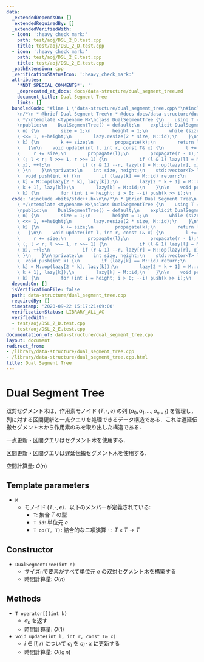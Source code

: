 ```yaml
---
data:
  _extendedDependsOn: []
  _extendedRequiredBy: []
  _extendedVerifiedWith:
  - icon: ':heavy_check_mark:'
    path: test/aoj/DSL_2_D.test.cpp
    title: test/aoj/DSL_2_D.test.cpp
  - icon: ':heavy_check_mark:'
    path: test/aoj/DSL_2_E.test.cpp
    title: test/aoj/DSL_2_E.test.cpp
  _pathExtension: cpp
  _verificationStatusIcon: ':heavy_check_mark:'
  attributes:
    '*NOT_SPECIAL_COMMENTS*': ''
    _deprecated_at_docs: docs/data-structure/dual_segment_tree.md
    document_title: Dual Segment Tree
    links: []
  bundledCode: "#line 1 \"data-structure/dual_segment_tree.cpp\"\n#include <bits/stdc++.h>\n\
    \n/*\n * @brief Dual Segment Tree\n * @docs docs/data-structure/dual_segment_tree.md\n\
    \ */\ntemplate <typename M>\nclass DualSegmentTree {\n    using T = typename M::T;\n\
    \npublic:\n    DualSegmentTree() = default;\n    explicit DualSegmentTree(int\
    \ n) {\n        size = 1;\n        height = 1;\n        while (size < n) size\
    \ <<= 1, ++height;\n        lazy.resize(2 * size, M::id);\n    }\n\n    T operator[](int\
    \ k) {\n        k += size;\n        propagate(k);\n        return lazy[k];\n \
    \   }\n\n    void update(int l, int r, const T& x) {\n        l += size;\n   \
    \     r += size;\n        propagate(l);\n        propagate(r - 1);\n        for\
    \ (; l < r; l >>= 1, r >>= 1) {\n            if (l & 1) lazy[l] = M::op(lazy[l],\
    \ x), ++l;\n            if (r & 1) --r, lazy[r] = M::op(lazy[r], x);\n       \
    \ }\n    }\n\nprivate:\n    int size, height;\n    std::vector<T> lazy;\n\n  \
    \  void push(int k) {\n        if (lazy[k] == M::id) return;\n        lazy[2 *\
    \ k] = M::op(lazy[2 * k], lazy[k]);\n        lazy[2 * k + 1] = M::op(lazy[2 *\
    \ k + 1], lazy[k]);\n        lazy[k] = M::id;\n    }\n\n    void propagate(int\
    \ k) {\n        for (int i = height; i > 0; --i) push(k >> i);\n    }\n};\n"
  code: "#include <bits/stdc++.h>\n\n/*\n * @brief Dual Segment Tree\n * @docs docs/data-structure/dual_segment_tree.md\n\
    \ */\ntemplate <typename M>\nclass DualSegmentTree {\n    using T = typename M::T;\n\
    \npublic:\n    DualSegmentTree() = default;\n    explicit DualSegmentTree(int\
    \ n) {\n        size = 1;\n        height = 1;\n        while (size < n) size\
    \ <<= 1, ++height;\n        lazy.resize(2 * size, M::id);\n    }\n\n    T operator[](int\
    \ k) {\n        k += size;\n        propagate(k);\n        return lazy[k];\n \
    \   }\n\n    void update(int l, int r, const T& x) {\n        l += size;\n   \
    \     r += size;\n        propagate(l);\n        propagate(r - 1);\n        for\
    \ (; l < r; l >>= 1, r >>= 1) {\n            if (l & 1) lazy[l] = M::op(lazy[l],\
    \ x), ++l;\n            if (r & 1) --r, lazy[r] = M::op(lazy[r], x);\n       \
    \ }\n    }\n\nprivate:\n    int size, height;\n    std::vector<T> lazy;\n\n  \
    \  void push(int k) {\n        if (lazy[k] == M::id) return;\n        lazy[2 *\
    \ k] = M::op(lazy[2 * k], lazy[k]);\n        lazy[2 * k + 1] = M::op(lazy[2 *\
    \ k + 1], lazy[k]);\n        lazy[k] = M::id;\n    }\n\n    void propagate(int\
    \ k) {\n        for (int i = height; i > 0; --i) push(k >> i);\n    }\n};"
  dependsOn: []
  isVerificationFile: false
  path: data-structure/dual_segment_tree.cpp
  requiredBy: []
  timestamp: '2020-09-22 15:17:21+09:00'
  verificationStatus: LIBRARY_ALL_AC
  verifiedWith:
  - test/aoj/DSL_2_D.test.cpp
  - test/aoj/DSL_2_E.test.cpp
documentation_of: data-structure/dual_segment_tree.cpp
layout: document
redirect_from:
- /library/data-structure/dual_segment_tree.cpp
- /library/data-structure/dual_segment_tree.cpp.html
title: Dual Segment Tree
---
```

# Dual Segment Tree

双対セグメント木は，作用素モノイド $(T, \cdot, e)$ の列 $(a_0, a_1, \dots, a_{n-1})$ を管理し，列に対する区間更新と一点クエリを処理できるデータ構造である．これは遅延伝搬セグメント木から作用素のみを取り出した構造である．

一点更新・区間クエリはセグメント木を使用する．

区間更新・区間クエリは遅延伝搬セグメント木を使用する．

空間計算量: $O(n)$

## Template parameters

- `M`
    - モノイド $(T, \cdot, e)$．以下のメンバーが定義されている:
        - `T`: 集合 $T$ の型
        - `T id`: 単位元 $e$
        - `T op(T, T)`: 結合的な二項演算 $\cdot: T \times T \rightarrow T$

## Constructor

- `DualSegmentTree(int n)`
    - サイズ`n`で要素がすべて単位元 $e$ の双対セグメント木を構築する
    - 時間計算量: $O(n)$

## Methods

- `T operator[](int k)`
    - $a_k$ を返す
    - 時間計算量: $O(1)$
- `void update(int l, int r, const T& x)`
    - $i \in [l, r)$ について $a_i$ を $a_i \cdot x$ に更新する
    - 時間計算量: $O(\lg n)$